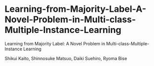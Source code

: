 # Learning-from-Majority-Label-A-Novel-Problem-in-Multi-class-Multiple-Instance-Learning
Learning from Majority Label: A Novel Problem in Multi-class-Multiple-Instance Learning

Shikui Kaito, Shinnosuke Matsuo, Daiki Suehiro, Ryoma Bise

